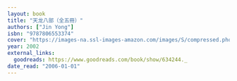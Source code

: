 ```yaml
---
layout: book
title: "天龙八部（全五冊）"
authors: ["Jin Yong"]
isbn: "9787806553374"
cover: "https://images-na.ssl-images-amazon.com/images/S/compressed.photo.goodreads.com/books/1500936982i/634244.jpg"
year: 2002
external_links:
  goodreads: https://www.goodreads.com/book/show/634244._
date_read: "2006-01-01"
---
```

